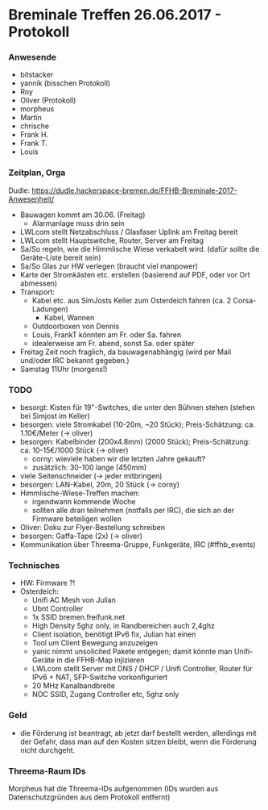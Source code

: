 # Breminale Treffen 26.06.2017 - Protokoll
### Anwesende
- bitstacker 
- yannik (bisschen Protokoll)
- Roy
- Oliver (Protokoll)
- morpheus
- Martin
- chrische
- Frank H.
- Frank T.
- Louis

### Zeitplan, Orga
Dudle: https://dudle.hackerspace-bremen.de/FFHB-Breminale-2017-Anwesenheit/
- Bauwagen kommt am 30.06. (Freitag)
    - Alarmanlage muss drin sein
- LWLcom stellt Netzabschluss / Glasfaser Uplink am Freitag bereit
- LWLcom stellt Hauptswitche, Router, Server am Freitag
- Sa/So regeln, wie die Himmlische Wiese verkabelt wird. (dafür sollte die Geräte-Liste bereit sein)
- Sa/So Glas zur HW verlegen (braucht viel manpower)
- Karte der Stromkästen etc. erstellen (basierend auf PDF, oder vor Ort abmessen)
- Transport:
  - Kabel etc. aus SimJosts Keller zum Osterdeich fahren (ca. 2 Corsa-Ladungen)
      - Kabel, Wannen
  - Outdoorboxen von Dennis
  - Louis, FrankT könnten am Fr. oder Sa. fahren
  - idealerweise am Fr. abend, sonst Sa. oder später
- Freitag Zeit noch fraglich, da bauwagenabhängig (wird per Mail und/oder IRC bekannt gegeben.)
- Samstag 11Uhr (morgens!)


### TODO
- besorgt: Kisten für 19"-Switches, die unter den Bühnen stehen (stehen bei Simjost im Keller)
- besorgen: viele Stromkabel (10-20m, ~20 Stück); Preis-Schätzung: ca. 1.10€/Meter (-> oliver)
- besorgen: Kabelbinder (200x4.8mm) (2000 Stück); Preis-Schätzung: ca. 10-15€/1000 Stück (-> oliver)
  - corny: wieviele haben wir die letzten Jahre gekauft?
  - zusätzlich: 30-100 lange (450mm)
- viele Seitenschneider (-> jeder mitbringen)
- besorgen: LAN-Kabel, 20m, 20 Stück (-> corny)
- Himmlische-Wiese-Treffen machen:
  - irgendwann kommende Woche
  - sollten alle dran teilnehmen (notfalls per IRC), die sich an der Firmware beteiligen wollen
- Oliver: Doku zur Flyer-Bestellung schreiben
- besorgen: Gaffa-Tape (2x) (-> oliver)
- Kommunikation über Threema-Gruppe, Funkgeräte, IRC (#ffhb_events)


### Technisches
- HW: Firmware ?!
- Osterdeich:
    - Unifi AC Mesh von Julian
    - Ubnt Controller
    - 1x SSID bremen.freifunk.net 
    - High Density 5ghz only, in Randbereichen auch 2,4ghz
    - Client isolation, benötigt IPv6 fix, Julian hat einen
    - Tool um Client Bewegung anzuzeigen
    - yanic nimmt unsolicited Pakete entgegen; damit könnte man Unifi-Geräte in die FFHB-Map injizieren
    - LWLcom stellt Server mit DNS / DHCP / Unifi Controller, Router für IPv6 + NAT, SFP-Switche vorkonfiguriert
    - 20 MHz Kanalbandbreite
    - NOC SSID, Zugang Controller etc, 5ghz only


### Geld
- die Förderung ist beantragt, ab jetzt darf bestellt werden, allerdings mit der Gefahr, dass man auf den Kosten sitzen bleibt, wenn die Förderung nicht durchgeht.

### Threema-Raum IDs
Morpheus hat die Threema-IDs aufgenommen (IDs wurden aus Datenschutzgründen aus dem Protokoll entfernt)

